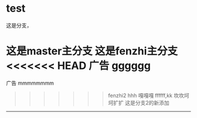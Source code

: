 # test


这是分支，

这是master主分支
这是fenzhi主分支
<<<<<<< HEAD
广告  gggggg
=======
广告  mmmmmmmm
>>>>>>> fenzhi2
hhh
嘎嘎嘎
ffffff,kk
坎坎坷坷扩扩
这是分支2的新添加
***